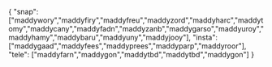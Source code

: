{ "snap": ["maddywory","maddyfiry","maddyfreu","maddyzord","maddyharc","maddytomy","maddycany","maddyfadn","maddyzanb","maddygarso","maddyuroy","maddyhamy","maddybaru","maddyuny","maddyjooy"], "insta": ["maddygaad","maddyfees","maddyprees","maddyparp","maddyroor"], "tele": ["maddyfarn","maddygon","maddytbd","maddytbd","maddygon"] }

